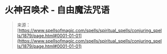 <!--yml

category: 未分类

date: 2024-06-12 18:35:16

-->

# 火神召唤术 - 自由魔法咒语

> 来源：[https://www.spellsofmagic.com/spells/spiritual_spells/conjuring_spells/1879/page.html#0001-01-01](https://www.spellsofmagic.com/spells/spiritual_spells/conjuring_spells/1879/page.html#0001-01-01)
